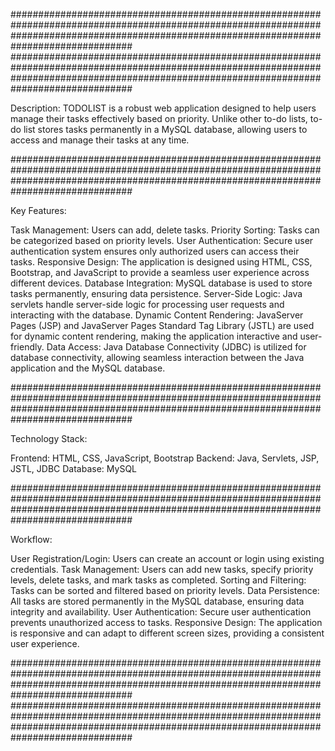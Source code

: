 ##############################################################################################################################################################################################
##############################################################################################################################################################################################

Description:
TODOLIST is a robust web application designed to help users manage their tasks effectively based on priority. Unlike other to-do lists, to-do list stores tasks permanently in a MySQL database, allowing users to access and manage their tasks at any time.

##############################################################################################################################################################################################

Key Features:

Task Management: Users can add, delete tasks.
Priority Sorting: Tasks can be categorized based on priority levels.
User Authentication: Secure user authentication system ensures only authorized users can access their tasks.
Responsive Design: The application is designed using HTML, CSS, Bootstrap, and JavaScript to provide a seamless user experience across different devices.
Database Integration: MySQL database is used to store tasks permanently, ensuring data persistence.
Server-Side Logic: Java servlets handle server-side logic for processing user requests and interacting with the database.
Dynamic Content Rendering: JavaServer Pages (JSP) and JavaServer Pages Standard Tag Library (JSTL) are used for dynamic content rendering, making the application interactive and user-friendly.
Data Access: Java Database Connectivity (JDBC) is utilized for database connectivity, allowing seamless interaction between the Java application and the MySQL database.

##############################################################################################################################################################################################

Technology Stack:

Frontend: HTML, CSS, JavaScript, Bootstrap
Backend: Java, Servlets, JSP, JSTL, JDBC
Database: MySQL

##############################################################################################################################################################################################

Workflow:

User Registration/Login: Users can create an account or login using existing credentials.
Task Management: Users can add new tasks, specify priority levels, delete tasks, and mark tasks as completed.
Sorting and Filtering: Tasks can be sorted and filtered based on priority levels.
Data Persistence: All tasks are stored permanently in the MySQL database, ensuring data integrity and availability.
User Authentication: Secure user authentication prevents unauthorized access to tasks.
Responsive Design: The application is responsive and can adapt to different screen sizes, providing a consistent user experience.

##############################################################################################################################################################################################
##############################################################################################################################################################################################
